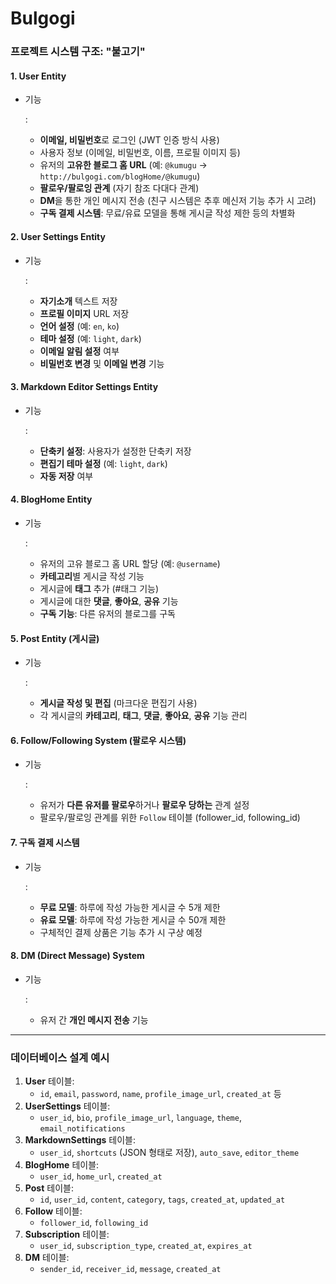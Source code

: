 # Bulgogi


### **프로젝트 시스템 구조: "불고기"**

#### 1. **User Entity**

- 기능

  :

  - **이메일, 비밀번호**로 로그인 (JWT 인증 방식 사용)
  - 사용자 정보 (이메일, 비밀번호, 이름, 프로필 이미지 등)
  - 유저의 **고유한 블로그 홈 URL** (예: `@kumugu` → `http://bulgogi.com/blogHome/@kumugu`)
  - **팔로우/팔로잉 관계** (자기 참조 다대다 관계)
  - **DM**을 통한 개인 메시지 전송 (친구 시스템은 추후 메신저 기능 추가 시 고려)
  - **구독 결제 시스템**: 무료/유료 모델을 통해 게시글 작성 제한 등의 차별화

#### 2. **User Settings Entity**

- 기능

  :

  - **자기소개** 텍스트 저장
  - **프로필 이미지** URL 저장
  - **언어 설정** (예: `en`, `ko`)
  - **테마 설정** (예: `light`, `dark`)
  - **이메일 알림 설정** 여부
  - **비밀번호 변경** 및 **이메일 변경** 기능

#### 3. **Markdown Editor Settings Entity**

- 기능

  :

  - **단축키 설정**: 사용자가 설정한 단축키 저장
  - **편집기 테마 설정** (예: `light`, `dark`)
  - **자동 저장** 여부

#### 4. **BlogHome Entity**

- 기능

  :

  - 유저의 고유 블로그 홈 URL 할당 (예: `@username`)
  - **카테고리**별 게시글 작성 기능
  - 게시글에 **태그** 추가 (#태그 기능)
  - 게시글에 대한 **댓글**, **좋아요**, **공유** 기능
  - **구독 기능**: 다른 유저의 블로그를 구독

#### 5. **Post Entity (게시글)**

- 기능

  :

  - **게시글 작성 및 편집** (마크다운 편집기 사용)
  - 각 게시글의 **카테고리**, **태그**, **댓글**, **좋아요**, **공유** 기능 관리

#### 6. **Follow/Following System (팔로우 시스템)**

- 기능

  :

  - 유저가 **다른 유저를 팔로우**하거나 **팔로우 당하는** 관계 설정
  - 팔로우/팔로잉 관계를 위한 `Follow` 테이블 (follower_id, following_id)

#### 7. **구독 결제 시스템**

- 기능

  :

  - **무료 모델**: 하루에 작성 가능한 게시글 수 5개 제한
  - **유료 모델**: 하루에 작성 가능한 게시글 수 50개 제한
  - 구체적인 결제 상품은 기능 추가 시 구상 예정

#### 8. **DM (Direct Message) System**

- 기능

  :

  - 유저 간 **개인 메시지 전송** 기능

------

### **데이터베이스 설계 예시**

1. **User** 테이블:
   - `id`, `email`, `password`, `name`, `profile_image_url`, `created_at` 등
2. **UserSettings** 테이블:
   - `user_id`, `bio`, `profile_image_url`, `language`, `theme`, `email_notifications`
3. **MarkdownSettings** 테이블:
   - `user_id`, `shortcuts` (JSON 형태로 저장), `auto_save`, `editor_theme`
4. **BlogHome** 테이블:
   - `user_id`, `home_url`, `created_at`
5. **Post** 테이블:
   - `id`, `user_id`, `content`, `category`, `tags`, `created_at`, `updated_at`
6. **Follow** 테이블:
   - `follower_id`, `following_id`
7. **Subscription** 테이블:
   - `user_id`, `subscription_type`, `created_at`, `expires_at`
8. **DM** 테이블:
   - `sender_id`, `receiver_id`, `message`, `created_at`
